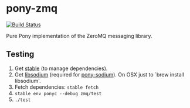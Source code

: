 # pony-zmq

[![Build Status](https://travis-ci.org/d-led/pony-zmq.svg?branch=master)](https://travis-ci.org/d-led/pony-zmq)

Pure Pony implementation of the ZeroMQ messaging library.

## Testing

1. Get [stable](https://github.com/jemc/pony-stable) (to manage dependencies).
2. Get
   [libsodium](https://download.libsodium.org/doc/installation/index.html)
   (required for [pony-sodium](https://github.com/jemc/pony-sodium)).
   On OSX just to `brew install libsodium'.
3. Fetch dependencies: `stable fetch`
3. `stable env ponyc --debug zmq/test`
4. `./test`
